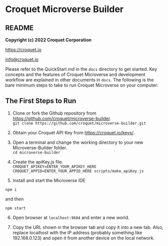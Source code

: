 # Croquet Microverse Builder
## README

**Copyright (c) 2022 Croquet Corporation**

<https://croquet.io>

<info@croquet.io>

Please refer to the QuickStart.md in the `docs` directory to get started. Key concepts and the features of Croquet Microverse and development workflow are explained in other documents in `docs`. The following is the bare minimum steps to take to run Croquet Microverse on your computer:


## The First Steps to Run
1. Clone or fork the Github repository from <https://github.com/croquet/microverse-builder>.
    <br>`git clone https://github.com/croquet/microverse-builder.git` 
2. Obtain your Croquet API Key from <https://croquet.io/keys/>.
3. Open a terminal and change the working directory to your new Microverse-Builder folder.
   <br>`cd microverse-builder`
4. Create the apiKey.js file.
   <br>`CROQUET_APIKEY=ENTER_YOUR_APIKEY_HERE CROQUET_APPID=ENTER_YOUR_APPID_HERE scripts/make_apiKey.js`
 
5. Install and start the Microverse IDE

```npm i```

and then

```npm start```

6. Open browser at `localhost:9684` and enter a new world.

7. Copy the URL shown in the browser tab and copy it into a new tab. Also, replace localhost with the IP address (probably something like 192.168.0.123) and open it from another device on the local network.

